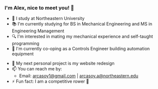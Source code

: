 ### I'm Alex, nice to meet you! 👋

- 🐾 I study at Northeastern University
- 📚 I'm currently studying for BS in Mechanical Engineering and MS in Engineering Management
- 🔍 I'm interested in mating my mechanical experience and self-taught programming
- 💼 I'm currently co-oping as a Controls Engineer building automation equipment
<!--
- 🌱 I’m currently learning 
-->
- 🔭 My next personal project is my website redesign
- 📫 You can reach me by:
  - Email: arcasoy1@gmail.com | arcasoy.a@northeastern.edu
- ⚡ Fun fact: I am a competitive rower 🚣 

<!--
**arcasoy/arcasoy** is a ✨ _special_ ✨ repository because its `README.md` (this file) appears on your GitHub profile.

Here are some ideas to get you started:

- 🔭 I’m currently working on ...
- 🌱 I’m currently learning ...
- 👯 I’m looking to collaborate on ...
- 🤔 I’m looking for help with ...
- 💬 Ask me about ...
- 📫 How to reach me: ...
- 😄 Pronouns: ...
- ⚡ Fun fact: ...
-->
